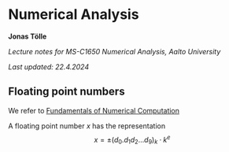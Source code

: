 # Numerical Analysis

**Jonas Tölle**

*Lecture notes for MS-C1650 Numerical Analysis, Aalto University*

*Last updated: 22.4.2024*

## Floating point numbers

We refer to [Fundamentals of Numerical Computation](https://fncbook.github.io/fnc/intro/floating-point.html)

A floating point number $x$ has the representation
$$x=\pm (d_0.d_1 d_2 \ldots d_9)_k \cdot k^e$$

<!--stackedit_data:
eyJoaXN0b3J5IjpbNzE5OTQxMzIwLC0xODY3MTc2MTc1XX0=
-->